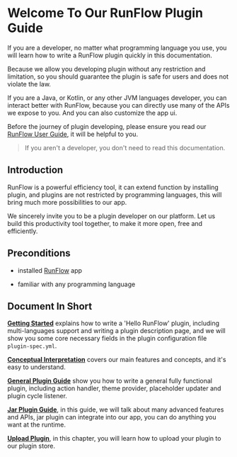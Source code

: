 # Welcome To Our RunFlow Plugin Guide

If you are a developer, no matter what programming language you use, you will learn how to write a RunFlow plugin quickly in this documentation.

Because we allow you developing plugin without any restriction and limitation, so you should guarantee the plugin is safe for users and does not violate the law.

If you are a Java, or Kotlin, or any other JVM languages developer, you can interact better with RunFlow, because you can directly use many of the APIs we expose to you. And you can also customize the app ui.

Before the journey of plugin developing, please ensure you read our [RunFlow User Guide](https://myrest.top/guide/myflow/user), it will be helpful to you.

> If you aren't a developer, you don't need to read this documentation.

## Introduction

RunFlow is a powerful efficiency tool, it can extend function by installing plugin, and plugins are not restricted by programming languages, this will bring much more possibilities to our app.

We sincerely invite you to be a plugin developer on our platform. Let us build this productivity tool together, to make it more open, free and efficiently.

## Preconditions

- installed [RunFlow](https://myrest.top/myflow) app

- familiar with any programming language

## Document In Short

[**Getting Started**](getting_started.md#getting-started) explains how to write a 'Hello RunFlow' plugin, including multi-languages support and writing a plugin description page, and we will show you some core necessary fields in the plugin configuration file `plugin-spec.yml`.

[**Conceptual Interpretation**](conceptual_interpretation.md#conceptual-interpretation) covers our main features and concepts, and it's easy to understand.

[**General Plugin Guide**](general-plugin-guide/general_guide.md#general-plugin-guide) show you how to write a general fully functional plugin, including action handler, theme provider, placeholder updater and plugin cycle listener.

[**Jar Plugin Guide**](jar-plugin-guide/jar_guide.md#jar-plugin-guide), in this guide, we will talk about many advanced features and APIs, jar plugin can integrate into our app, you can do anything you want at the runtime.

[**Upload Plugin**](upload_plugin.md#upload-to-plugin-store), in this chapter, you will learn how to upload your plugin to our plugin store.
